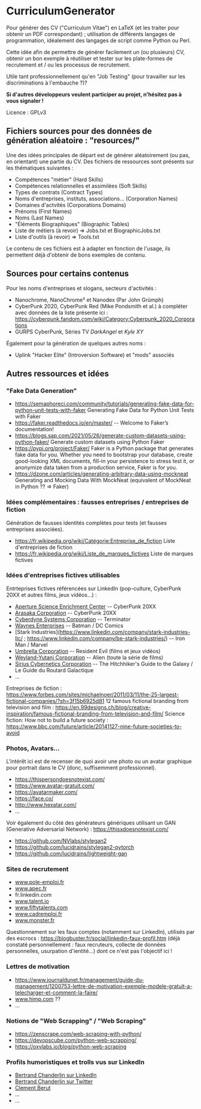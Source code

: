 # CurriculumGenerator

Pour générer des CV ("Curriculum Vitae") en LaTeX (et les traiter pour obtenir un PDF correspondant) ; utilisation de différents langages de programmation, idéalement des langages de script comme Python ou Perl. 

Cette idée afin de permettre de générer facilement un (ou plusieurs) CV, obtenir un bon exemple à réutiliser et tester sur les plate-formes de recrutement et / ou les processus de recrutement. 

Utile tant professionnellement qu'en "Job Testing" (pour travailler sur les discriminations à l'embauche ?)? 

__Si d'autres développeurs veulent participer au projet, n'hésitez pas à vous signaler !__

Licence : GPLv3

## Fichiers sources pour des données de génération aléatoire : "resources/"

Une des idées principales de départ est de générer aléatoirement (ou pas, en orientant) une partie du CV. Des fichiers de ressources sont présents sur les thématiques suivantes : 

* Compétences "métier" (Hard Skills)
* Compétences relationnelles et assimilées (Soft Skills)
* Types de contrats (Contract Types)
* Noms d'entreprises, instituts, associations... (Corporation Names)
* Domaines d'actvités (Corporations Domains)
* Prénoms (First Names)
* Noms (Last Names)
* "Éléments Biographiques"  (Biographic Tables)
* Liste de métiers (à revoir) => Jobs.txt et BiographicJobs.txt
* Liste d'outils (à revoir) => Tools.txt

Le contenu de ces fichiers est à adapter en fonction de l'usage, ils permettent déjà d'obtenir de bons exemples de contenu. 

## Sources pour certains contenus

Pour les noms d'entreprises et slogans, secteurs d'activités : 
* Nanochrome, NanoChrome² et Nanodex (Par John Grümph)
* CyberPunk 2020, CyberPunk Red (Mike Pondsmith et al.) à compléter avec données de la liste présente ici : https://cyberpunk.fandom.com/wiki/Category:Cyberpunk_2020_Corporations
* GURPS CyberPunk, Séries TV *DarkAngel* et *Kyle XY*

Également pour la génération de quelques autres noms : 
* Uplink "Hacker Elite" (Introversion Software) et "mods" associés

## Autres ressources et idées

### "Fake Data Generation"

  * https://semaphoreci.com/community/tutorials/generating-fake-data-for-python-unit-tests-with-faker Generating Fake Data for Python Unit Tests with Faker
  * https://faker.readthedocs.io/en/master/ -- Welcome to Faker’s documentation!
  * https://blogs.sap.com/2021/05/26/generate-custom-datasets-using-python-faker/ Generate custom datasets using Python Faker
  * https://pypi.org/project/Faker/ Faker is a Python package that generates fake data for you. Whether you need to bootstrap your database, create good-looking XML documents, fill-in your persistence to stress test it, or anonymize data taken from a production service, Faker is for you.
  * https://dzone.com/articles/generating-arbitrary-data-using-mockneat Generating and Mocking Data With MockNeat (equivalent of MockNeat in Python ?? => Faker)

### Idées complémentaires : fausses entreprises / entreprises de fiction

Génération de fausses identités complètes pour tests (et fausses entreprises associées). 

  * https://fr.wikipedia.org/wiki/Catégorie:Entreprise_de_fiction Liste d'entreprises de fiction
  * https://fr.wikipedia.org/wiki/Liste_de_marques_fictives Liste de marques fictives
  
### Idées d'entreprises fictives utilisables

Entrteprises fictives référencées sur LinkedIn (pop-culture, CyberPunk 20XX et autres films, jeux vidéos...) : 
  * [Aperture Science Enrichment Center](https://www.linkedin.com/company/aperture-science-enrichment-center/) -- CyberPunk 20XX
  * [Arasaka Corporation](https://www.linkedin.com/company/arasaka-corporation/) -- CyberPunk 20XX
  * [Cyberdyne Systems Corporation](https://www.linkedin.com/company/cyberdyne-systems-corporation/) -- Terminator
  * [Waynes Enterprises](https://www.linkedin.com/company/wayne-enterprises-ltd/) -- Batman / DC Comics
  * [Stark Industries](https://www.linkedin.com/company/stark-industries-llc/ ; https://www.linkedin.com/company/be-stark-industries/) -- Iron Man / Marvel
  * [Umbrella Corporation](https://www.linkedin.com/company/umbrella-corporation-uk/) -- Resident Evil (films et jeux vidéos)
  * [Weyland-Yutani Corporation](https://www.linkedin.com/company/weyland-yutani-corporation/) -- Alien (toute la série de films)
  * [Sirius Cybernetics Corporation](https://www.linkedin.com/company/sirius-cybernetics-corporation/) -- The Hitchhiker's Guide to the Galaxy / Le Guide du Routard Galactique
  * ... 
  
Entreprises de fiction : https://www.forbes.com/sites/michaelnoer/2011/03/11/the-25-largest-fictional-companies/?sh=3f15b6925d81
12 famous fictional branding from television and film : https://en.99designs.ch/blog/creative-inspiration/famous-fictional-branding-from-television-and-film/
Science fiction: How not to build a future society : https://www.bbc.com/future/article/20141127-nine-future-societies-to-avoid

### Photos, Avatars... 

L'intérêt ici est de recenser de quoi avoir une photo ou un avatar graphique pour portrait dans le CV (donc, suffisemment professionnel). 

  * https://thispersondoesnotexist.com/
  * https://www.avatar-gratuit.com/
  * https://avatarmaker.com/
  * https://face.co/
  * http://www.hexatar.com/
  * ... 

Voir également du côté des générateurs génériques utilisant un GAN (Generative Adversarial Network) : https://thisxdoesnotexist.com/
  * https://github.com/NVlabs/stylegan2
  * https://github.com/lucidrains/stylegan2-pytorch
  * https://github.com/lucidrains/lightweight-gan
  

### Sites de recrutement 

  * www.pole-emploi.fr
  * www.apec.fr
  * fr.linkedin.com
  * www.talent.io
  * www.fiftytalents.com
  * www.cadremploi.fr
  * www.monster.fr

Questionnement sur les faux comptes (notamment sur LinkedIn), utilisés par des escrocs : https://blogbuster.fr/social/linkedin-faux-profil.htm (déjà constaté personnellement : faux recruteurs, collecte de données personnelles, usurpation d'ientité...) dont ce n'est pas l'objectif ici !

### Lettres de motivation

  * https://www.journaldunet.fr/management/guide-du-management/1200753-lettre-de-motivation-exemple-modele-gratuit-a-telecharger-et-comment-la-faire/
  * www.himp.com ??
  * ...

### Notions de "Web Scrapping" / "Web Scraping"

  * https://zenscrape.com/web-scraping-with-python/
  * https://devopscube.com/python-web-scrapping/
  * https://oxylabs.io/blog/python-web-scraping

### Profils humoristiques et trolls vus sur LinkedIn

  * [Bertrand Chanderlin sur LinkedIn](https://www.linkedin.com/in/bertrand%2Dchanderlin%2D2022/)
  * [Bertrand Chanderlin sur Twitter](https://twitter.com/B_chanderlin)
  * [Clement Berut](https://www.linkedin.com/in/cl%C3%A9ment-%F0%9F%A6%85-berut-%E2%9D%97-4207111b/)
  * ... 
  * ... 
